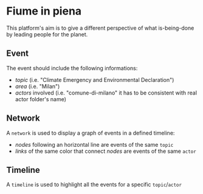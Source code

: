 # Fiume in piena

This platform's aim is to give a different perspective of what is-being-done by leading people for the planet.

## Event
The event should include the following informations:
- _topic_ (i.e. "Climate Emergency and Environmental Declaration")
- _area_ (i.e. "Milan")
- _actors_ involved (i.e. "comune-di-milano" it has to be consistent with real actor folder's name)

## Network
A `network` is used to display a graph of events in a defined timeline:
- *nodes* following an horizontal line are events of the same `topic`
- *links* of the same color that connect *nodes* are events of the same `actor`


## Timeline
A `timeline` is used to highlight all the events for a specific `topic`/`actor`

